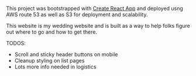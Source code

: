 This project was bootstrapped with [Create React App](https://github.com/facebook/create-react-app) and deployed usng AWS route 53 as well as S3 for deployment and scalability.

This website is my wedding website and is built as a way to help folks figure out where to go and how to get there.


TODOS:
* Scroll and sticky header buttons on mobile
* Cleanup styling on list pages
* Lots more info needed in logistics